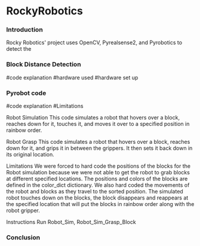 # RockyRobotics

### Introduction 
Rocky Robotics' project uses OpenCV, Pyrealsense2, and Pyrobotics to detect the 

### Block Distance Detection 
#code explanation
#hardware used
#hardware set up

### Pyrobot code 
#code explanation
#Limitations

Robot Simulation
This code simulates a robot that hovers over a block, reaches down for it, touches it, and moves it over to a specified position in rainbow order.

Robot Grasp
This code simulates a robot that hovers over a block, reaches down for it, and grips it in between the grippers. It then sets it back down in its original location.

Limitations
We were forced to hard code the positions of the blocks for the Robot simulation because we were not able to get the robot to grab blocks at different specified locations. The positions and colors of the blocks are defined in the color_dict dictionary. We also hard coded the movements of the robot and blocks as they travel to the sorted position. The simulated robot touches down on the blocks, the block disappears and reappears at the specified location that will put the blocks in rainbow order along with the robot gripper.

Instructions
Run Robot_Sim, Robot_Sim_Grasp_Block

### Conclusion


